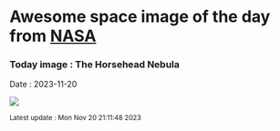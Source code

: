 
# Awesome space image of the day from [NASA](https://api.nasa.gov/)

### Today image : The Horsehead Nebula
Date : 2023-11-20

![](https://apod.nasa.gov/apod/image/2311/Horsehead_Hanson_960.jpg)

<small>Latest update : Mon Nov 20 21:11:48 2023</small>
        